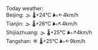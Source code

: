 Today weather:  
Beijing: 🌫  🌡️+24°C 🌬️←4km/h  
Tianjin: 🌫  🌡️+26°C 🌬️↖4km/h  
Shijiazhuang: 🌫  🌡️+25°C 🌬️↗4km/h  
Tangshan: ☀️   🌡️+25°C 🌬️←9km/h  
